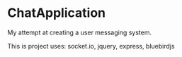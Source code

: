 # ChatApplication
My attempt at creating a user messaging system.

This is project uses:
socket.io,
jquery,
express,
bluebirdjs
